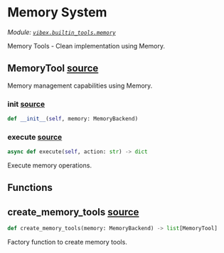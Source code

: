 # Memory System

*Module: [`vibex.builtin_tools.memory`](https://github.com/dustland/vibex/blob/main/src/vibex/builtin_tools/memory.py)*

Memory Tools - Clean implementation using Memory.

## MemoryTool <a href="https://github.com/dustland/vibex/blob/main/src/vibex/builtin_tools/memory.py#L9" class="source-link" title="View source code">source</a>

Memory management capabilities using Memory.

### __init__ <a href="https://github.com/dustland/vibex/blob/main/src/vibex/builtin_tools/memory.py#L12" class="source-link" title="View source code">source</a>

```python
def __init__(self, memory: MemoryBackend)
```
### execute <a href="https://github.com/dustland/vibex/blob/main/src/vibex/builtin_tools/memory.py#L16" class="source-link" title="View source code">source</a>

```python
async def execute(self, action: str) -> dict
```

Execute memory operations.

## Functions

## create_memory_tools <a href="https://github.com/dustland/vibex/blob/main/src/vibex/builtin_tools/memory.py#L127" class="source-link" title="View source code">source</a>

```python
def create_memory_tools(memory: MemoryBackend) -> list[MemoryTool]
```

Factory function to create memory tools.
